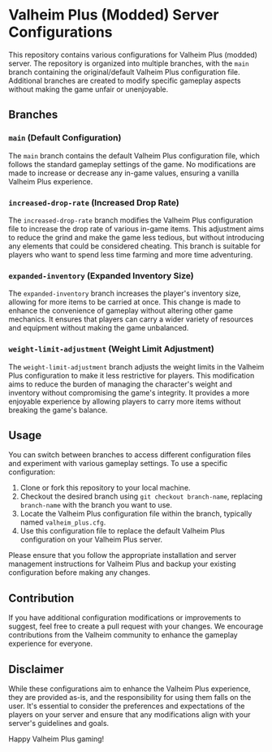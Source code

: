 # Valheim Plus (Modded) Server Configurations

This repository contains various configurations for Valheim Plus (modded) server. The repository is organized into multiple branches, with the `main` branch containing the original/default Valheim Plus configuration file. Additional branches are created to modify specific gameplay aspects without making the game unfair or unenjoyable.

## Branches

### `main` (Default Configuration)

The `main` branch contains the default Valheim Plus configuration file, which follows the standard gameplay settings of the game. No modifications are made to increase or decrease any in-game values, ensuring a vanilla Valheim Plus experience.

### `increased-drop-rate` (Increased Drop Rate)

The `increased-drop-rate` branch modifies the Valheim Plus configuration file to increase the drop rate of various in-game items. This adjustment aims to reduce the grind and make the game less tedious, but without introducing any elements that could be considered cheating. This branch is suitable for players who want to spend less time farming and more time adventuring.

### `expanded-inventory` (Expanded Inventory Size)

The `expanded-inventory` branch increases the player's inventory size, allowing for more items to be carried at once. This change is made to enhance the convenience of gameplay without altering other game mechanics. It ensures that players can carry a wider variety of resources and equipment without making the game unbalanced.

### `weight-limit-adjustment` (Weight Limit Adjustment)

The `weight-limit-adjustment` branch adjusts the weight limits in the Valheim Plus configuration to make it less restrictive for players. This modification aims to reduce the burden of managing the character's weight and inventory without compromising the game's integrity. It provides a more enjoyable experience by allowing players to carry more items without breaking the game's balance.

## Usage

You can switch between branches to access different configuration files and experiment with various gameplay settings. To use a specific configuration:

1. Clone or fork this repository to your local machine.
2. Checkout the desired branch using `git checkout branch-name`, replacing `branch-name` with the branch you want to use.
3. Locate the Valheim Plus configuration file within the branch, typically named `valheim_plus.cfg`.
4. Use this configuration file to replace the default Valheim Plus configuration on your Valheim Plus server.

Please ensure that you follow the appropriate installation and server management instructions for Valheim Plus and backup your existing configuration before making any changes.

## Contribution

If you have additional configuration modifications or improvements to suggest, feel free to create a pull request with your changes. We encourage contributions from the Valheim community to enhance the gameplay experience for everyone.

## Disclaimer

While these configurations aim to enhance the Valheim Plus experience, they are provided as-is, and the responsibility for using them falls on the user. It's essential to consider the preferences and expectations of the players on your server and ensure that any modifications align with your server's guidelines and goals.

Happy Valheim Plus gaming!